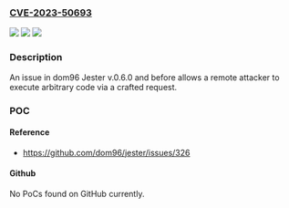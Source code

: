 ### [CVE-2023-50693](https://cve.mitre.org/cgi-bin/cvename.cgi?name=CVE-2023-50693)
![](https://img.shields.io/static/v1?label=Product&message=n%2Fa&color=blue)
![](https://img.shields.io/static/v1?label=Version&message=n%2Fa&color=blue)
![](https://img.shields.io/static/v1?label=Vulnerability&message=n%2Fa&color=brighgreen)

### Description

An issue in dom96 Jester v.0.6.0 and before allows a remote attacker to execute arbitrary code via a crafted request.

### POC

#### Reference
- https://github.com/dom96/jester/issues/326

#### Github
No PoCs found on GitHub currently.

